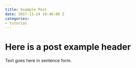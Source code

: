 ```yaml
---
title: Example Post
date: 2017-11-24 19:46:00 Z
categories:
- tutorial
---
```


# Here is a post example header
Text goes here in sentence form.